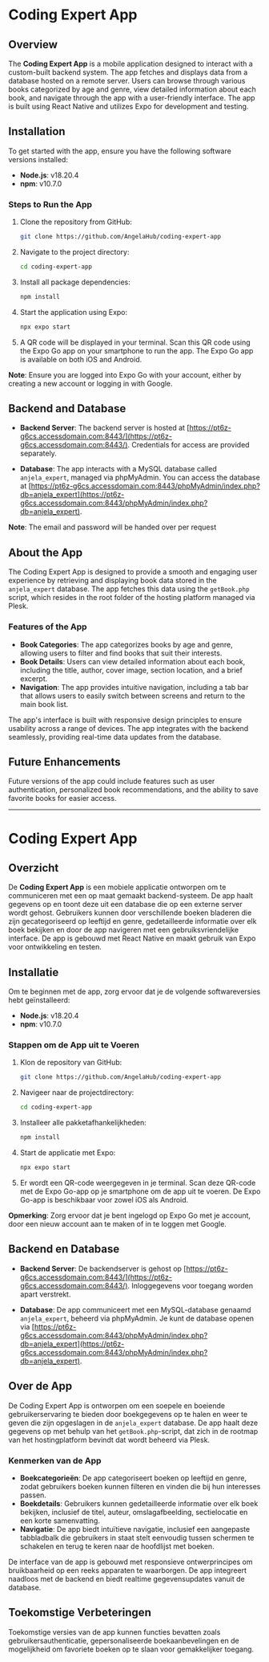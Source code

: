 # Coding Expert App

## Overview
The **Coding Expert App** is a mobile application designed to interact with a custom-built backend system. The app fetches and displays data from a database hosted on a remote server. Users can browse through various books categorized by age and genre, view detailed information about each book, and navigate through the app with a user-friendly interface. The app is built using React Native and utilizes Expo for development and testing.

## Installation
To get started with the app, ensure you have the following software versions installed:

- **Node.js**: v18.20.4
- **npm**: v10.7.0

### Steps to Run the App

1. Clone the repository from GitHub:
    ```bash
    git clone https://github.com/AngelaHub/coding-expert-app
    ```

2. Navigate to the project directory:
    ```bash
    cd coding-expert-app
    ```

3. Install all package dependencies:
    ```bash
    npm install
    ```

4. Start the application using Expo:
    ```bash
    npx expo start
    ```

5. A QR code will be displayed in your terminal. Scan this QR code using the Expo Go app on your smartphone to run the app. The Expo Go app is available on both iOS and Android.

**Note**: Ensure you are logged into Expo Go with your account, either by creating a new account or logging in with Google.

## Backend and Database

- **Backend Server**: The backend server is hosted at [https://pt6z-g6cs.accessdomain.com:8443/](https://pt6z-g6cs.accessdomain.com:8443/). Credentials for access are provided separately.

- **Database**: The app interacts with a MySQL database called `anjela_expert`, managed via phpMyAdmin. You can access the database at [https://pt6z-g6cs.accessdomain.com:8443/phpMyAdmin/index.php?db=anjela_expert](https://pt6z-g6cs.accessdomain.com:8443/phpMyAdmin/index.php?db=anjela_expert).

**Note**: The email and password will be handed over per request

## About the App

The Coding Expert App is designed to provide a smooth and engaging user experience by retrieving and displaying book data stored in the `anjela_expert` database. The app fetches this data using the `getBook.php` script, which resides in the root folder of the hosting platform managed via Plesk.

### Features of the App

- **Book Categories**: The app categorizes books by age and genre, allowing users to filter and find books that suit their interests.
- **Book Details**: Users can view detailed information about each book, including the title, author, cover image, section location, and a brief excerpt.
- **Navigation**: The app provides intuitive navigation, including a tab bar that allows users to easily switch between screens and return to the main book list.

The app's interface is built with responsive design principles to ensure usability across a range of devices. The app integrates with the backend seamlessly, providing real-time data updates from the database.

## Future Enhancements

Future versions of the app could include features such as user authentication, personalized book recommendations, and the ability to save favorite books for easier access.

------------------------------

# Coding Expert App

## Overzicht
De **Coding Expert App** is een mobiele applicatie ontworpen om te communiceren met een op maat gemaakt backend-systeem. De app haalt gegevens op en toont deze uit een database die op een externe server wordt gehost. Gebruikers kunnen door verschillende boeken bladeren die zijn gecategoriseerd op leeftijd en genre, gedetailleerde informatie over elk boek bekijken en door de app navigeren met een gebruiksvriendelijke interface. De app is gebouwd met React Native en maakt gebruik van Expo voor ontwikkeling en testen.

## Installatie
Om te beginnen met de app, zorg ervoor dat je de volgende softwareversies hebt geïnstalleerd:

- **Node.js**: v18.20.4
- **npm**: v10.7.0

### Stappen om de App uit te Voeren

1. Klon de repository van GitHub:
    ```bash
    git clone https://github.com/AngelaHub/coding-expert-app
    ```

2. Navigeer naar de projectdirectory:
    ```bash
    cd coding-expert-app
    ```

3. Installeer alle pakketafhankelijkheden:
    ```bash
    npm install
    ```

4. Start de applicatie met Expo:
    ```bash
    npx expo start
    ```

5. Er wordt een QR-code weergegeven in je terminal. Scan deze QR-code met de Expo Go-app op je smartphone om de app uit te voeren. De Expo Go-app is beschikbaar voor zowel iOS als Android.

**Opmerking**: Zorg ervoor dat je bent ingelogd op Expo Go met je account, door een nieuw account aan te maken of in te loggen met Google.

## Backend en Database

- **Backend Server**: De backendserver is gehost op [https://pt6z-g6cs.accessdomain.com:8443/](https://pt6z-g6cs.accessdomain.com:8443/). Inloggegevens voor toegang worden apart verstrekt.

- **Database**: De app communiceert met een MySQL-database genaamd `anjela_expert`, beheerd via phpMyAdmin. Je kunt de database openen via [https://pt6z-g6cs.accessdomain.com:8443/phpMyAdmin/index.php?db=anjela_expert](https://pt6z-g6cs.accessdomain.com:8443/phpMyAdmin/index.php?db=anjela_expert).

## Over de App

De Coding Expert App is ontworpen om een soepele en boeiende gebruikerservaring te bieden door boekgegevens op te halen en weer te geven die zijn opgeslagen in de `anjela_expert` database. De app haalt deze gegevens op met behulp van het `getBook.php`-script, dat zich in de rootmap van het hostingplatform bevindt dat wordt beheerd via Plesk.

### Kenmerken van de App

- **Boekcategorieën**: De app categoriseert boeken op leeftijd en genre, zodat gebruikers boeken kunnen filteren en vinden die bij hun interesses passen.
- **Boekdetails**: Gebruikers kunnen gedetailleerde informatie over elk boek bekijken, inclusief de titel, auteur, omslagafbeelding, sectielocatie en een korte samenvatting.
- **Navigatie**: De app biedt intuïtieve navigatie, inclusief een aangepaste tabbladbalk die gebruikers in staat stelt eenvoudig tussen schermen te schakelen en terug te keren naar de hoofdlijst met boeken.

De interface van de app is gebouwd met responsieve ontwerprincipes om bruikbaarheid op een reeks apparaten te waarborgen. De app integreert naadloos met de backend en biedt realtime gegevensupdates vanuit de database.

## Toekomstige Verbeteringen

Toekomstige versies van de app kunnen functies bevatten zoals gebruikersauthenticatie, gepersonaliseerde boekaanbevelingen en de mogelijkheid om favoriete boeken op te slaan voor gemakkelijker toegang.

